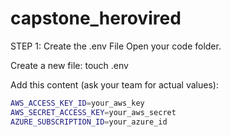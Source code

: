 # capstone_herovired

STEP 1: Create the .env File
Open your code folder.

Create a new file:
touch .env

Add this content (ask your team for actual values):
```bash
AWS_ACCESS_KEY_ID=your_aws_key
AWS_SECRET_ACCESS_KEY=your_aws_secret
AZURE_SUBSCRIPTION_ID=your_azure_id
```
